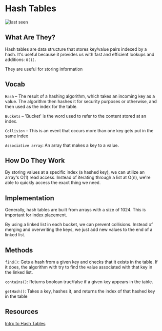 # Hash Tables

![last seen](https://img.shields.io/github/last-commit/CullenSharp/reading-notes)

## What Are They?

Hash tables are data structure that stores key/value pairs indexed by a hash. It's useful because it provides us with fast and efficient lookups and additions: `O(1)`.

They are useful for storing information

## Vocab

`Hash` – The result of a hashing algorithm, which takes an incoming key as a value. The algorithm then hashes it for security purposes or otherwise, and then used as the index for the table.

`Buckets` – 'Bucket' is the word used to refer to the content stored at an index.

`Collision` – This is an event that occurs more than one key gets put in the same index

`Associative array`: An array that makes a key to a value.

## How Do They Work

By storing values at a specific index (a hashed key), we can utilize an array's O(1) read access. Instead of iterating through a list at O(n), we're able to quickly access the exact thing we need.

## Implementation

Generally, hash tables are built from arrays with a size of 1024. This is important for index placement.

<!-- what? -->

By using a linked list in each bucket, we can prevent collisions. Instead of merging and overwriting the keys, we just add new values to the end of a linked list.

## Methods

`find()`: Gets a hash from a given key and checks that it exists in the table. If it does, the algorithm with try to find the value associated with that key in the linked list.

`contains()`: Returns boolean true/false if a given key appears in the table.

`getHash()`: Takes a key, hashes it, and returns the index of that hashed key in the table

## Resources

[Intro to Hash Tables](https://codefellows.github.io/common_curriculum/data_structures_and_algorithms/Code_401/class-30/resources/Hashtables.html)